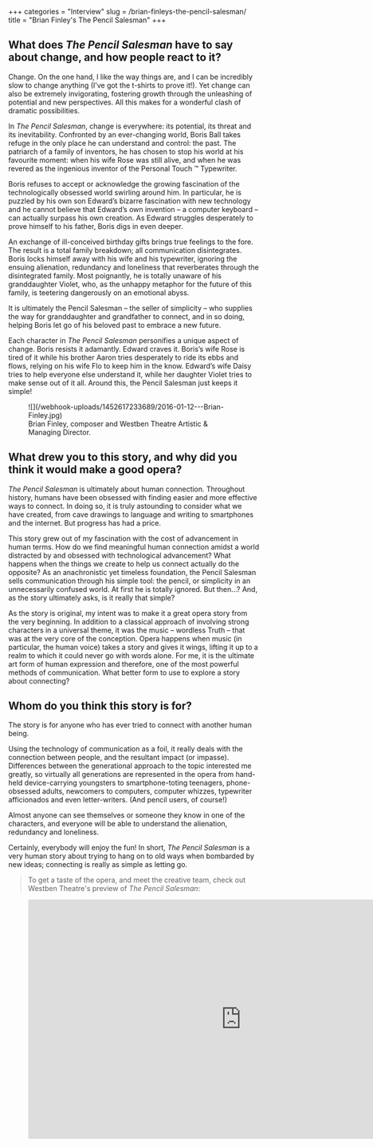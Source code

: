 +++
categories = "Interview"
slug = /brian-finleys-the-pencil-salesman/
title = "Brian Finley&#039;s The Pencil Salesman"
+++

## What does *The Pencil Salesman* have to say about change, and how people react to it?

Change. On the one hand, I like the way things are, and I can be incredibly slow to change anything (I’ve got the t-shirts to prove it!).  Yet change can also be extremely invigorating, fostering growth through the unleashing of potential and new perspectives. All this makes for a wonderful clash of dramatic possibilities.

In *The Pencil Salesman*, change is everywhere: its potential, its threat and its inevitability. Confronted by an ever-changing world, Boris Ball takes refuge in the only place he can understand and control: the past. The patriarch of a family of inventors, he has chosen to stop his world at his favourite moment: when his wife Rose was still alive, and when he was revered as the ingenious inventor of the Personal Touch ™ Typewriter.

Boris refuses to accept or acknowledge the growing fascination of the technologically obsessed world swirling around him. In particular, he is puzzled by his own son Edward’s bizarre fascination with new technology and he cannot believe that Edward’s own invention – a computer keyboard – can actually surpass his own creation. As Edward struggles desperately to prove himself to his father, Boris digs in even deeper. 

An exchange of ill-conceived birthday gifts brings true feelings to the fore. The result is a total family breakdown; all communication disintegrates. Boris locks himself away with his wife and his typewriter, ignoring the ensuing alienation, redundancy and loneliness that reverberates through the disintegrated family. Most poignantly, he is totally unaware of his granddaughter Violet, who, as the unhappy metaphor for the future of this family, is teetering dangerously on an emotional abyss. 

It is ultimately the Pencil Salesman – the seller of simplicity – who supplies the way for granddaughter and grandfather to connect, and in so doing, helping Boris let go of his beloved past to embrace a new future.  

Each character in *The Pencil Salesman* personifies a unique aspect of change.  Boris resists it adamantly. Edward craves it. Boris’s wife Rose is tired of it while his brother Aaron tries desperately to ride its ebbs and flows, relying on his wife Flo to keep him in the know. Edward’s wife Daisy tries to help everyone else understand it, while her daughter Violet tries to make sense out of it all.  Around this, the Pencil Salesman just keeps it simple! 

<figure data-type="image">
![](/webhook-uploads/1452617233689/2016-01-12---Brian-Finley.jpg)<figcaption>Brian Finley, composer and Westben Theatre Artistic & Managing Director.</figcaption>
</figure>

## What drew you to this story, and why did you think it would make a good opera?

*The Pencil Salesman* is ultimately about human connection. Throughout history, humans have been obsessed with finding easier and more effective ways to connect. In doing so, it is truly astounding to consider what we have created, from cave drawings to language and writing to smartphones and the internet. But progress has had a price. 

This story grew out of my fascination with the cost of advancement in human terms. How do we find meaningful human connection amidst a world distracted by and obsessed with technological advancement? What happens when the things we create to help us connect actually do the opposite? As an anachronistic yet timeless foundation, the Pencil Salesman sells communication through his simple tool: the pencil, or simplicity in an unnecessarily confused world. At first he is totally ignored. But then…? And, as the story ultimately asks, is it really that simple? 

As the story is original, my intent was to make it a great opera story from the very beginning. In addition to a classical approach of involving strong characters in a universal theme, it was the music – wordless Truth – that was at the very core of the conception. Opera happens when music (in particular, the human voice) takes a story and gives it wings, lifting it up to a realm to which it could never go with words alone.  For me, it is the ultimate art form of human expression and therefore, one of the most powerful methods of communication. What better form to use to explore a story about connecting?  

## Whom do you think this story is for?

The story is for anyone who has ever tried to connect with another human being. 

Using the technology of communication as a foil, it really deals with the connection between people, and the resultant impact (or impasse). Differences between the generational approach to the topic interested me greatly, so virtually all generations are represented in the opera from hand-held device-carrying youngsters to smartphone-toting teenagers, phone-obsessed adults, newcomers to computers, computer whizzes, typewriter afficionados and even letter-writers. (And pencil users, of course!)

Almost anyone can see themselves or someone they know in one of the characters, and everyone will be able to understand the alienation, redundancy and loneliness. 

Certainly, everybody will enjoy the fun! In short, *The Pencil Salesman* is a very human story about trying to hang on to old ways when bombarded by new ideas; connecting is really as simple as letting go.

>To get a taste of the opera, and meet the creative team, check out Westben Theatre's preview of *The Pencil Salesman*:

<figure data-type="video">
<iframe width="854" height="480" src="https://www.youtube.com/embed/bmgkK6cMaXY" frameborder="0" allowfullscreen></iframe>
</figure>
